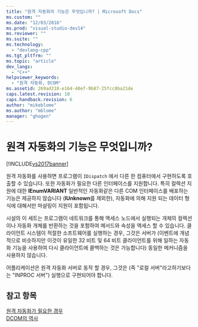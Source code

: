 ```yaml
---
title: "원격 자동화의 기능은 무엇입니까? | Microsoft Docs"
ms.custom: ""
ms.date: "12/03/2016"
ms.prod: "visual-studio-dev14"
ms.reviewer: ""
ms.suite: ""
ms.technology: 
  - "devlang-cpp"
ms.tgt_pltfrm: ""
ms.topic: "article"
dev_langs: 
  - "C++"
helpviewer_keywords: 
  - "원격 자동화, DCOM"
ms.assetid: 269ad218-e164-40ef-9b87-25fcc8ba21de
caps.latest.revision: 10
caps.handback.revision: 6
author: "mikeblome"
ms.author: "mblome"
manager: "ghogen"
---
```

# 원격 자동화의 기능은 무엇입니까?
[!INCLUDE[vs2017banner](../assembler/inline/includes/vs2017banner.md)]

원격 자동화를 사용하면 프로그램이  `IDispatch`  에서 다른 한 컴퓨터에서 구현하도록 호출할 수 있습니다.  또한 자동화가 필요한 다른 인터페이스를 지원합니다. 특히 컬렉션 지원에 대한 **IEnumVARIANT** 일반적인 자동화같은 다른 COM 인터페이스를 배포하는 기능은 제공하지 않습니다 \(**IUnknown**를 제외한\), 자동화에 의해 지원 되는 데이터 형식에 대해서만 마샬링이 지원이 포함됩니다.  
  
 시설의 이 세트는 프로그램이 네트워크를 통해 액세스 노드에서 실행되는 개체의 컬렉션이나 자동화 개체를 반환하는 것을 포함하여 메서드와 속성을 액세스 할 수 있습니다.  클라이언트 시스템이 적절한 소프트웨어를 실행하는 경우, 그것은 서버가 \(이벤트에 개념적으로 비슷하지만 이것이 유일한 32 비트 및 64 비트 클라이언트를 위해 일하는 자동화 기능을 사용하여 다시 클라이언트에 콜백하는 것은 가능합니다\) 동일한 메커니즘을 사용하지 않습니다.  
  
 어플리케이션은 원격 자동화 서버로 동작 할 경우, 그것은 \(즉 "로컬 서버"라고하기보다는 "INPROC 서버"\) 실행으로 구현되어야 합니다.  
  
## 참고 항목  
 [원격 자동화가 필요한 경우](../mfc/where-does-remote-automation-fit-in-q.md)   
 [DCOM의 역사](../mfc/history-of-dcom.md)